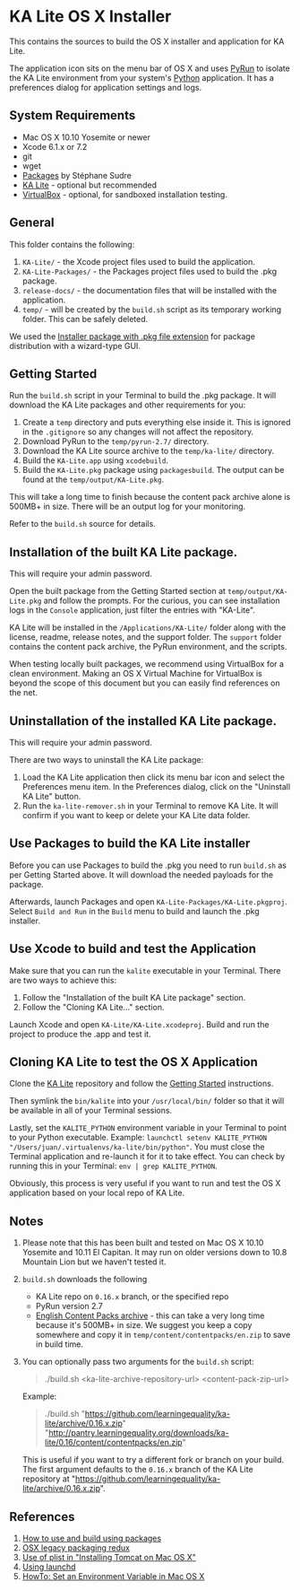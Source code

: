 KA Lite OS X Installer
======================
This contains the sources to build the OS X installer and application for KA Lite.

The application icon sits on the menu bar of OS X and uses [PyRun](http://www.egenix.com/products/python/PyRun/) to isolate the KA Lite environment from your system's [Python](https://www.python.org/) application.  It has a preferences dialog for application settings and logs. 


## System Requirements

* Mac OS X 10.10 Yosemite or newer
* Xcode 6.1.x or 7.2
* git
* wget
* [Packages](http://s.sudre.free.fr/Software/Packages/about.html) by Stéphane Sudre
* [KA Lite](https://github.com/learningequality/ka-lite/wiki/Getting-started) - optional but recommended
* [VirtualBox](https://www.virtualbox.org) - optional, for sandboxed installation testing.


## General 

This folder contains the following:

1. `KA-Lite/` - the Xcode project files used to build the application.
2. `KA-Lite-Packages/` - the Packages project files used to build the .pkg package.
3. `release-docs/` - the documentation files that will be installed with the application.
4. `temp/` - will be created by the `build.sh` script as its temporary working folder.  This can be safely deleted.

We used the [Installer package with .pkg file extension](https://en.wikipedia.org/wiki/Installer_(OS_X)#Installer_package) for package distribution with a wizard-type GUI.


## Getting Started

Run the `build.sh` script in your Terminal to build the .pkg package.  It will download the KA Lite packages and other requirements for you:

1. Create a `temp` directory and puts everything else inside it.  This is ignored in the `.gitignore` so any changes will not affect the repository.
1. Download PyRun to the `temp/pyrun-2.7/` directory.  
1. Download the KA Lite source archive to the `temp/ka-lite/` directory.  
1. Build the `KA-Lite.app` using `xcodebuild`.  
1. Build the `KA-Lite.pkg` package using `packagesbuild`.  The output can be found at the `temp/output/KA-Lite.pkg`.

This will take a long time to finish because the content pack archive alone is 500MB+ in size.  There will be an output log for your monitoring.

Refer to the `build.sh` source for details.


## Installation of the built KA Lite package.

This will require your admin password.

Open the built package from the Getting Started section at `temp/output/KA-Lite.pkg` and follow the prompts.  For the curious, you can see installation logs in the `Console` application, just filter the entries with "KA-Lite".

KA Lite will be installed in the `/Applications/KA-Lite/` folder along with the license, readme, release notes, and the support folder.  The `support` folder contains the content pack archive, the PyRun environment, and the scripts.

When testing locally built packages, we recommend using VirtualBox for a clean environment.  Making an OS X Virtual Machine for VirtualBox is beyond the scope of this document but you can easily find references on the net.


## Uninstallation of the installed KA Lite package.

This will require your admin password.

There are two ways to uninstall the KA Lite package:

1. Load the KA Lite application then click its menu bar icon and select the Preferences menu item.  In the Preferences dialog, click on the "Uninstall KA Lite" button.
1. Run the `ka-lite-remover.sh` in your Terminal to remove KA Lite.  It will confirm if you want to keep or delete your KA Lite data folder.


## Use Packages to build the KA Lite installer

Before you can use Packages to build the .pkg you need to run `build.sh` as per Getting Started above.  It will download the needed payloads for the package.

Afterwards, launch Packages and open `KA-Lite-Packages/KA-Lite.pkgproj`.  Select `Build and Run` in the `Build` menu to build and launch the .pkg installer.


## Use Xcode to build and test the Application

Make sure that you can run the `kalite` executable in your Terminal.  There are two ways to achieve this:

1. Follow the "Installation of the built KA Lite package" section.
2. Follow the "Cloning KA Lite..." section.

Launch Xcode and open `KA-Lite/KA-Lite.xcodeproj`.  Build and run the project to produce the .app and test it.


## Cloning KA Lite to test the OS X Application

Clone the [KA Lite](https://github.com/learningequality/ka-lite) repository and follow the [Getting Started](https://github.com/learningequality/ka-lite/wiki/Getting-started) instructions.  

Then symlink the `bin/kalite` into your `/usr/local/bin/` folder so that it will be available in all of your Terminal sessions.  

Lastly, set the `KALITE_PYTHON` environment variable in your Terminal to point to your Python executable.  Example: `launchctl setenv KALITE_PYTHON "/Users/juan/.virtualenvs/ka-lite/bin/python"`.  You must close the Terminal application and re-launch it for it to take effect.  You can check by running this in your Terminal: `env | grep KALITE_PYTHON`.

Obviously, this process is very useful if you want to run and test the OS X application based on your local repo of KA Lite.


## Notes

1. Please note that this has been built and tested on Mac OS X 10.10 Yosemite and 10.11 El Capitan.  It may run on older versions down to 10.8 Mountain Lion but we haven't tested it.
1. `build.sh` downloads the following

    * KA Lite repo on `0.16.x` branch, or the specified repo
    * PyRun version 2.7
    * [English Content Packs archive](http://pantry.learningequality.org/downloads/ka-lite/0.16/content/contentpacks/en.zip) - this can take a very long time because it's 500MB+ in size.  We suggest you keep a copy somewhere and copy it in `temp/content/contentpacks/en.zip` to save in build time.
1. You can optionally pass two arguments for the `build.sh` script:

    > ./build.sh \<ka-lite-archive-repository-url> \<content-pack-zip-url>

    Example:

    > ./build.sh "https://github.com/learningequality/ka-lite/archive/0.16.x.zip" "http://pantry.learningequality.org/downloads/ka-lite/0.16/content/contentpacks/en.zip"

    This is useful if you want to try a different fork or branch on your build.  The first argument defaults to the `0.16.x` branch of the KA Lite repository at "https://github.com/learningequality/ka-lite/archive/0.16.x.zip".


## References

1. [How to use and build using packages](http://s.sudre.free.fr/Software/documentation/Packages/en/index.html)
1. [OSX legacy packaging redux](http://matthew-brett.github.io/docosx/legacy_package_redux.html)
1. [Use of plist in "Installing Tomcat on Mac OS X"](http://www.joel.lopes-da-silva.com/2008/05/13/installing-tomcat-on-mac-os-x/)
1. [Using launchd](http://trac.buildbot.net/wiki/UsingLaunchd)
1. [HowTo: Set an Environment Variable in Mac OS X](http://www.dowdandassociates.com/blog/content/howto-set-an-environment-variable-in-mac-os-x/)
